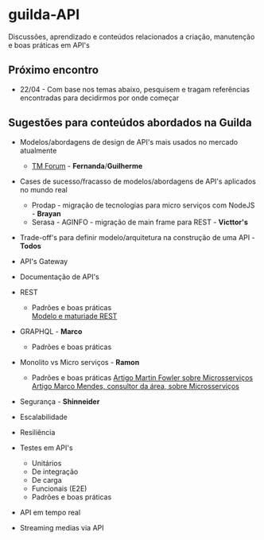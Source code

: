 # guilda-API
Discussões, aprendizado e conteúdos relacionados a criação, manutenção e boas práticas em API's

## Próximo encontro
- 22/04 - Com base nos temas abaixo, pesquisem e tragam referências encontradas para decidirmos por onde começar
## Sugestões para conteúdos abordados na Guilda
- Modelos/abordagens de design de API's mais usados no mercado atualmente  
  * [TM Forum](https://www.tmforum.org/) - **Fernanda**/**Guilherme**

- Cases de sucesso/fracasso de modelos/abordagens de API's aplicados no mundo real
    * Prodap - migração de tecnologias para micro serviços com NodeJS - **Brayan**
    * Serasa - AGINFO - migração de main frame para REST - **Victtor's**
- Trade-off's para definir modelo/arquitetura na construção de uma API - **Todos**
- API's Gateway
- Documentação de API's
- REST
  - Padrões e boas práticas  
    [Modelo e maturiade REST](https://martinfowler.com/articles/richardsonMaturityModel.html "Richardson Maturity Model")
    
- GRAPHQL - **Marco**
  - Padrões e boas práticas 
  
- Monolito vs Micro serviços - **Ramon** 
  - Padrões e boas práticas
    [Artigo Martin Fowler sobre Microsserviços](https://martinfowler.com/articles/microservices.html "Microservices")  
    [Artigo Marco Mendes, consultor da área, sobre Microsserviços](https://marco-mendes.com/2016/11/26/microsservicos-e-outros-padroes-de-arquitetura-de-software/ "Microsserviços e Outros Padrões de Arquitetura de Software")
- Segurança - **Shinneider**
- Escalabilidade
- Resiliência 
- Testes em API's
  - Unitários
  - De integração
  - De carga
  - Funcionais (E2E)
  - Padrões e boas práticas
- API em tempo real
- Streaming medias via API
